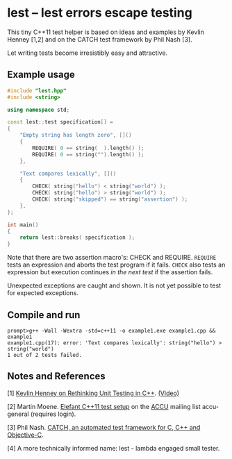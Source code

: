 lest &ndash; lest errors escape testing
=======================================

This tiny C++11 test helper is based on ideas and examples by Kevlin Henney [1,2] and on the CATCH test framework by Phil Nash [3].

Let writing tests become irresistibly easy and attractive.

Example usage
-------------

```Cpp
#include "lest.hpp"
#include <string>

using namespace std;

const lest::test specification[] =
{
    "Empty string has length zero", []()
    {
        REQUIRE( 0 == string(  ).length() );
        REQUIRE( 0 == string("").length() );
    },

    "Text compares lexically", []()
    {
        CHECK( string("hello") < string("world") );
        CHECK( string("hello") > string("world") );
        CHECK( string("skipped") == string("assertion") );
    },
};

int main()
{
    return lest::breaks( specification );
}
```

Note that there are two assertion macro's: CHECK and REQUIRE. `REQUIRE` tests an expression and aborts the test program if it fails. `CHECK` also tests an expression but execution continues *in the next test* if the assertion fails.

Unexpected exceptions are caught and shown. It is not yet possible to test for expected exceptions.

Compile and run
---------------

```
prompt>g++ -Wall -Wextra -std=c++11 -o example1.exe example1.cpp && example1
example1.cpp(17): error: 'Text compares lexically': string("hello") > string("world")
1 out of 2 tests failed.
```

Notes and References
--------------------

[1] [Kevlin Henney on Rethinking Unit Testing in C++](http://accu.org/index.php/accu_branches/accu_london/accu_london_may_2010). [(Video)](http://skillsmatter.com/podcast/agile-testing/kevlin-henney-rethinking-unit-testing-in-c-plus-plus)

[2] Martin Moene. [Elefant C++11 test setup](http://lists.accu.org/mailman/private/accu-general/2013-June/040594.html) on the [ACCU](http://accu.org/) mailing list accu-general (requires login).

[3] Phil Nash. [CATCH, an automated test framework for C, C++ and Objective-C](http://builds.catch-lib.net/).

[4] A more technically informed name: lest - lambda engaged small tester.

